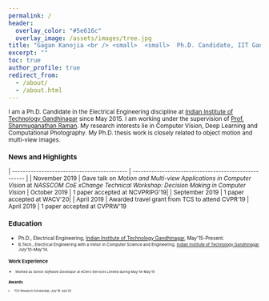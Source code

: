 ```yaml
---
permalink: /
header:
  overlay_color: "#5e616c"
  overlay_image: /assets/images/tree.jpg
title: "Gagan Kanojia <br /> <small>  <small>  Ph.D. Candidate, IIT Gandhinagar <small> <br /> Computer Vision | Deep Learning | Computational Photography <small> <small> "
excerpt: ""
toc: true
author_profile: true
redirect_from: 
  - /about/
  - /about.html
---
```

<small> I am a Ph.D. Candidate in the Electrical Engineering discipline at [Indian Institute of Technology Gandhinagar](https://www.iitgn.ac.in/) since May 2015. I am working under the supervision of [Prof. Shanmuganathan Raman](http://people.iitgn.ac.in/~shanmuga/index.html). My research interests lie in Computer Vision, Deep Learning and Computational  Photography. My Ph.D. thesis work is closely related to object motion and multi-view images.

<h3> News and Highlights</h3> 

| ------------------------------------------- | ----------------------------------------------------- |
| November 2019 | Gave talk on *Motion and Multi-view Applications in Computer Vision* at  *NASSCOM CoE xChange Technical Workshop: Decision Making in Computer Vision*
| October 2019 | 1 paper accepted at NCVPRIPG'19|
| September 2019 | 1 paper accepted at WACV'20|
| April 2019 | Awarded travel grant from TCS to attend CVPR'19
| April 2019 | 1 paper accepted at CVPRW'19



<h3> Education</h3> 

- <small> Ph.D., Electrical Engineering, [Indian Institute of Technology Gandhinagar](https://www.iitgn.ac.in/), May'15-Present.
- <small> B.Tech., Electrical Engineering with a minor in Computer Science and Engineering, [Indian Institute of Technology Gandhinagar](https://www.iitgn.ac.in/), July'10-May'14.

<h3> Work Experience</h3> 

- <small> Worked as *Senior Software Developer* at eClerx Services Limited during May'14-May'15

<h3> Awards</h3> 

- <small> TCS Research Scholarship, July'16-July'20

